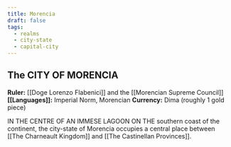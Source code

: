 ```yaml
---
title: Morencia
draft: false
tags:
  - realms
  - city-state
  - capital-city
---
```


## The CITY OF MORENCIA
**Ruler:** [[Doge Lorenzo Flabenici]] and the [[Morencian Supreme Council]]
**[[Languages]]:** Imperial Norm, Morencian
**Currency:** Dima (roughly 1 gold piece)

IN THE CENTRE OF AN IMMESE LAGOON ON THE southern coast of the continent, the city-state of Morencia occupies a central place between [[The Charneault Kingdom]] and [[The Castinellan Provinces]].


